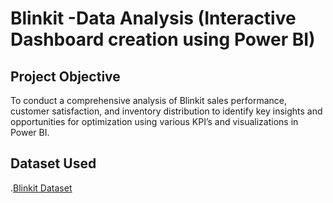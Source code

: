 # Blinkit -Data Analysis (Interactive Dashboard creation using Power BI)
## Project Objective
To conduct a comprehensive analysis of Blinkit sales performance, customer satisfaction, and inventory distribution to identify key insights and opportunities for optimization using various KPI’s and visualizations in Power BI.
## Dataset Used
.<a href=https://github.com/gunjan403/PowerBI-Dashboard/blob/main/BlinkIT%20Grocery%20Data.xlsx>Blinkit Dataset</a>
